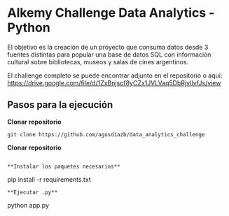 # Alkemy Challenge Data Analytics - Python

El objetivo es la creación de un proyecto que consuma datos desde 3 fuentes distintas para popular una base de datos SQL con información cultural sobre bibliotecas, museos y salas de cines argentinos.

El challenge completo se puede encontrar adjunto en el repositorio o aquí: https://drive.google.com/file/d/1ZxBnjsof8yCZx1JVLVaq5DbRjvIIvfJs/view


## Pasos para la ejecución

**Clonar repositorio**
```
git clone https://github.com/agusdiazb/data_analytics_challenge
```
**Clonar repositorio**
```

**Instalar los paquetes necesarios**
```
pip install -r requirements.txt
```
**Ejecutar .py**
```
python app.py
```


